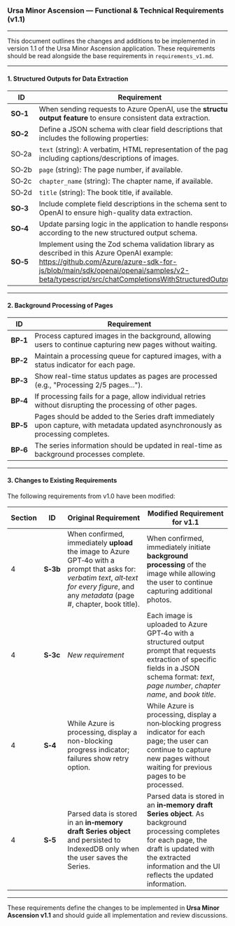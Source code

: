 ### **Ursa Minor Ascension — Functional & Technical Requirements (v1.1)**

---

This document outlines the changes and additions to be implemented in version 1.1 of the Ursa Minor Ascension application. These requirements should be read alongside the base requirements in `requirements_v1.md`.

---

#### 1. Structured Outputs for Data Extraction

| ID       | Requirement                                                                                                                               |
| -------- | ----------------------------------------------------------------------------------------------------------------------------------------- |
| **SO‑1** | When sending requests to Azure OpenAI, use the **structured output feature** to ensure consistent data extraction.                        |
| **SO‑2** | Define a JSON schema with clear field descriptions that includes the following properties:                                                |
|   SO‑2a  | `text` (string): A verbatim, HTML representation of the page, including captions/descriptions of images.                                  |
|   SO‑2b  | `page` (string): The page number, if available.                                                                                           |
|   SO‑2c  | `chapter_name` (string): The chapter name, if available.                                                                                  |
|   SO‑2d  | `title` (string): The book title, if available.                                                                                           |
| **SO‑3** | Include complete field descriptions in the schema sent to OpenAI to ensure high-quality data extraction.                                  |
| **SO‑4** | Update parsing logic in the application to handle responses according to the new structured output schema.                                |
| **SO‑5** | Implement using the Zod schema validation library as described in this Azure OpenAI example: https://github.com/Azure/azure-sdk-for-js/blob/main/sdk/openai/openai/samples/v2-beta/typescript/src/chatCompletionsWithStructuredOutput.ts

---

#### 2. Background Processing of Pages

| ID       | Requirement                                                                                                                               |
| -------- | ----------------------------------------------------------------------------------------------------------------------------------------- |
| **BP‑1** | Process captured images in the background, allowing users to continue capturing new pages without waiting.                                |
| **BP‑2** | Maintain a processing queue for captured images, with a status indicator for each page.                                                   |
| **BP‑3** | Show real-time status updates as pages are processed (e.g., "Processing 2/5 pages...").                                                   |
| **BP‑4** | If processing fails for a page, allow individual retries without disrupting the processing of other pages.                                |
| **BP‑5** | Pages should be added to the Series draft immediately upon capture, with metadata updated asynchronously as processing completes.         |
| **BP‑6** | The series information should be updated in real-time as background processes complete.                                                   |

---

#### 3. Changes to Existing Requirements

The following requirements from v1.0 have been modified:

| Section | ID     | Original Requirement | Modified Requirement for v1.1 |
| ------- | ------ | ------------------- | ----------------------------- |
| 4 | **S‑3b** | When confirmed, immediately **upload** the image to Azure GPT‑4o with a prompt that asks for: *verbatim text*, *alt‑text for every figure*, and any *metadata* (page #, chapter, book title). | When confirmed, immediately initiate **background processing** of the image while allowing the user to continue capturing additional photos. |
| 4 | **S‑3c** | *New requirement* | Each image is uploaded to Azure GPT‑4o with a structured output prompt that requests extraction of specific fields in a JSON schema format: *text*, *page number*, *chapter name*, and *book title*. |
| 4 | **S‑4** | While Azure is processing, display a non-blocking progress indicator; failures show retry option. | While Azure is processing, display a non‑blocking progress indicator for each page; the user can continue to capture new pages without waiting for previous pages to be processed. |
| 4 | **S‑5** | Parsed data is stored in an **in‑memory draft Series object** and persisted to IndexedDB only when the user saves the Series. | Parsed data is stored in an **in‑memory draft Series object**. As background processing completes for each page, the draft is updated with the extracted information and the UI reflects the updated information. |

---

These requirements define the changes to be implemented in **Ursa Minor Ascension v1.1** and should guide all implementation and review discussions.
